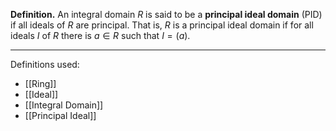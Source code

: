**Definition.** An integral domain $R$ is said to be a **principal ideal domain** (PID) if all ideals of $R$ are principal. That is, $R$ is a principal ideal domain if for all ideals $I$ of $R$ there is $a\in R$ such that $I=(a)$.
***
Definitions used:
- [[Ring]]
- [[Ideal]]
- [[Integral Domain]]
- [[Principal Ideal]]